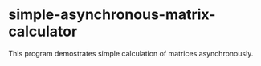 # simple-asynchronous-matrix-calculator
This program demostrates simple calculation of matrices asynchronously.
